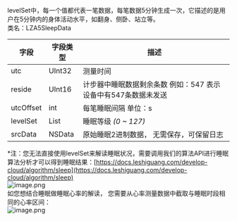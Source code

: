 levelSet中，每一个值都代表一笔数据，每笔数据5分钟生成一次，它描述的是用户在5分钟内的身体活动水平，如翻身、侧卧、站立等。<br />类名：LZA5SleepData

| 字段 | 字段类型 | 描述 |
| --- | --- | --- |
| utc | UInt32 | 测量时间 |
| reside | UInt16 | 计步器中睡眠数据剩余条数 例如：547 表示设备中有547条数据未发送 |
| utcOffset | int | 每笔睡眠间隔 单位：s |
| levelSet | List<Integer> | 睡眠等级 _(0 ~ 127)_ |
| srcData | NSData | 原始睡眠2进制数据， 无需保存，可保留日志 |


*注：您无法直接使用levelSet来解读睡眠状况，需要调用我们的算法API进行睡眠算法分析才可以得到睡眠结果：[https://docs.leshiguang.com/develop-cloud/algorithm/sleep](https://docs.leshiguang.com/develop-cloud/algorithm/sleep)<br />![image.png](https://cdn.nlark.com/yuque/0/2021/png/265997/1616067436981-1517ae18-5fd7-4245-a1f4-1a675541445c.png#align=left&display=inline&height=448&margin=%5Bobject%20Object%5D&name=image.png&originHeight=476&originWidth=546&size=95820&status=done&style=none&width=514)<br />如您想结合睡眠做睡眠心率的解读， 您需要从心率测量数据中截取与睡眠时段相同的心率区间：<br />![image.png](https://cdn.nlark.com/yuque/0/2021/png/265997/1616067623686-85712351-456b-4000-b004-7285f55bcf0a.png#align=left&display=inline&height=359&margin=%5Bobject%20Object%5D&name=image.png&originHeight=359&originWidth=544&size=74945&status=done&style=none&width=544)

